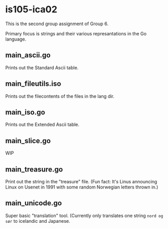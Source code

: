 # is105-ica02

This is the second group assignment of Group 6.

Primary focus is strings and their various represantations in the Go language.

## main_ascii.go

Prints out the Standard Ascii table.

## main_fileutils.iso

Prints out the filecontents of the files in the lang dir.

## main_iso.go

Prints out the Extended Ascii table.

## main_slice.go

WIP

## main_treasure.go

Print out the string in the "treasure" file. (Fun fact: It's Linus announcing Linux on Usenet in
1991 with some random Norwegian letters thrown in.)

## main_unicode.go

Super basic "translation" tool. (Currently only translates one string `nord og sør` to icelandic and
Japanese.
